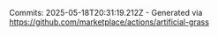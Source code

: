 Commits: 2025-05-18T20:31:19.212Z - Generated via https://github.com/marketplace/actions/artificial-grass
<br>

